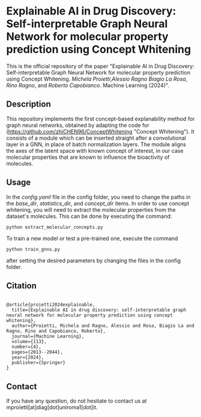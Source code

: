 # Explainable AI in Drug Discovery: Self-interpretable Graph Neural Network for molecular property prediction using Concept Whitening

This is the official repository of the paper "Explainable AI in Drug Discovery: Self-interpretable Graph Neural Network for molecular property prediction using Concept Whitening. _Michela Proietti_,_Alessio Ragno_ _Biagio La Rosa_, _Rino Ragno_, and _Roberto Capobianco_. Machine Learning (2024)".

## Description
This repository implements the first concept-based explanability method for graph neural networks, obtained by adapting the code for (https://github.com/zhiCHEN96/ConceptWhitening "Concept Whitening").
It consists of a module which can be inserted straight after a convolutional layer in a GNN, in place of batch normalization layers. The module aligns the axes of the latent space with known concept of interest, in our case molecular properties that are known to influence the bioactivity of molecules.

## Usage
In the _config.yaml_ file in the config folder, you need to change the paths in the _base_dir_, _statistics_dir_, and _concept_dir_ items.
In order to use concept whitening, you will need to extract the molecular properties from the dataset's molecules.
This can be done by executing the command:
```
python extract_molecular_concepts.py
```

To train a new model or test a pre-trained one, execute the command
```
python train_gnns.py
```
after setting the desired parameters by changing the files in the config folder.

## Citation
```

@article{proietti2024explainable,
  title={Explainable AI in drug discovery: self-interpretable graph neural network for molecular property prediction using concept whitening},
  author={Proietti, Michela and Ragno, Alessio and Rosa, Biagio La and Ragno, Rino and Capobianco, Roberto},
  journal={Machine Learning},
  volume={113},
  number={4},
  pages={2013--2044},
  year={2024},
  publisher={Springer}
}
```

## Contact
If you have any question, do not hesitate to contact us at mproietti[at]diag[dot]uniroma1[dot]it.
